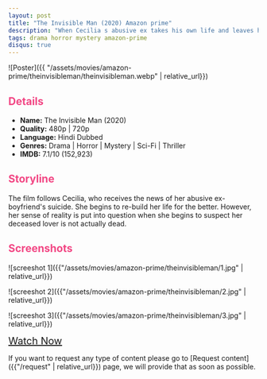 ```yaml
---
layout: post
title: "The Invisible Man (2020) Amazon prime"
description: "When Cecilia s abusive ex takes his own life and leaves her his fortune, she suspects his death was a hoax. As a series of coincidences turn lethal, Cecilia works to prove that she is being hunted by someone nobody can see."
tags: drama horror mystery amazon-prime
disqus: true
---
```

<style>
h2{
    color:#F24784;
}
</style>

![Poster]({{ "/assets/movies/amazon-prime/theinvisibleman/theinvisibleman.webp" | relative_url}})

## Details

* **Name:** The Invisible Man (2020)
* **Quality:** 480p \| 720p
* **Language:** Hindi Dubbed
* **Genres:** Drama \| Horror \| Mystery \| Sci-Fi \| Thriller
* **IMDB:** 7.1/10 (152,923)

## Storyline

The film follows Cecilia, who receives the news of her abusive ex-boyfriend's suicide. She begins to re-build her life for the better. However, her sense of reality is put into question when she begins to suspect her deceased lover is not actually dead.

## Screenshots

![screeshot 1]({{"/assets/movies/amazon-prime/theinvisibleman/1.jpg" | relative_url}})

![screeshot 2]({{"/assets/movies/amazon-prime/theinvisibleman/2.jpg" | relative_url}})

![screeshot 3]({{"/assets/movies/amazon-prime/theinvisibleman/3.jpg" | relative_url}})

<a class="btn card_btn" href="{{ '/movies/amazon-prime/theinvisibleman' | relative_url}}" style="font-size:20px" target="_blank">Watch Now</a>

If you want to request any type of content please go to [Request content]({{"/request" | relative_url}}) page, we will provide that as soon as possible.
